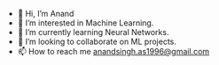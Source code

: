- 👋 Hi, I’m Anand 
- 👀 I’m interested in Machine Learning.
- 🌱 I’m currently learning Neural Networks.
- 💞️ I’m looking to collaborate on ML projects.
- 📫 How to reach me anandsingh.as1996@gmail.com
  

<!---
Pinaka07/Pinaka07 is a ✨ special ✨ repository because its `README.md` (this file) appears on your GitHub profile.
You can click the Preview link to take a look at your changes.
--->
